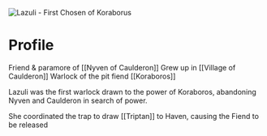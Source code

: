![Lazuli - First Chosen of Koraborus](private/z_assets/NPCPortraits/Lazuli%20-%20First%20Chosen%20of%20Koraborus.png)
# Profile
Friend & paramore of [[Nyven of Caulderon]]
Grew up in [[Village of Caulderon]]
Warlock of the pit fiend [[Koraboros]]

Lazuli was the first warlock drawn to the power of Koraboros, abandoning Nyven and Caulderon in search of power.

She coordinated the trap to draw [[Triptan]] to Haven, causing the Fiend to be released
